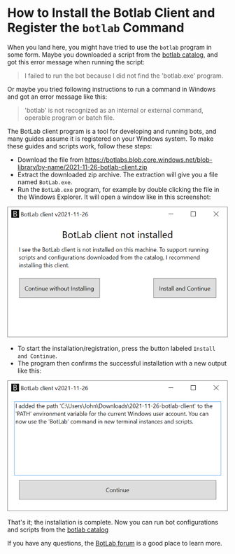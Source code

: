 # How to Install the Botlab Client and Register the `botlab` Command

When you land here, you might have tried to use the `botlab` program in some form. Maybe you downloaded a script from the [botlab catalog](https://to.botlab.org/catalog), and got this error message when running the script:

> I failed to run the bot because I did not find the 'botlab.exe' program.

Or maybe you tried following instructions to run a command in Windows and got an error message like this:

> 'botlab' is not recognized as an internal or external command,
operable program or batch file.

The BotLab client program is a tool for developing and running bots, and many guides assume it is registered on your Windows system. To make these guides and scripts work, follow these steps:

+ Download the file from https://botlabs.blob.core.windows.net/blob-library/by-name/2021-11-26-botlab-client.zip
+ Extract the downloaded zip archive. The extraction will give you a file named `BotLab.exe`.
+ Run the `BotLab.exe` program, for example by double clicking the file in the Windows Explorer. It will open a window like in this screenshot:

![botlab client offers to install](./image/2021-11-26-botlab-client-offer-install.png)
+ To start the installation/registration, press the button labeled `Install and Continue`.
+ The program then confirms the successful installation with a new output like this:

![botlab client completed install](./image/2021-11-26-botlab-client-installed.png)

That's it; the installation is complete. Now you can run bot configurations and scripts from the [botlab catalog](https://to.botlab.org/catalog)

If you have any questions, the [BotLab forum](https://forum.botlab.org) is a good place to learn more.